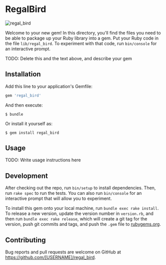 # RegalBird
![regal_bird](https://cloud.githubusercontent.com/assets/26936378/24773390/024ac408-1ae3-11e7-8205-1a60e66001c8.png)

Welcome to your new gem! In this directory, you'll find the files you need to be able to package up your Ruby library into a gem. Put your Ruby code in the file `lib/regal_bird`. To experiment with that code, run `bin/console` for an interactive prompt.

TODO: Delete this and the text above, and describe your gem

## Installation

Add this line to your application's Gemfile:

```ruby
gem 'regal_bird'
```

And then execute:

    $ bundle

Or install it yourself as:

    $ gem install regal_bird

## Usage

TODO: Write usage instructions here

## Development

After checking out the repo, run `bin/setup` to install dependencies. Then, run `rake spec` to run the tests. You can also run `bin/console` for an interactive prompt that will allow you to experiment.

To install this gem onto your local machine, run `bundle exec rake install`. To release a new version, update the version number in `version.rb`, and then run `bundle exec rake release`, which will create a git tag for the version, push git commits and tags, and push the `.gem` file to [rubygems.org](https://rubygems.org).

## Contributing

Bug reports and pull requests are welcome on GitHub at https://github.com/[USERNAME]/regal_bird.

